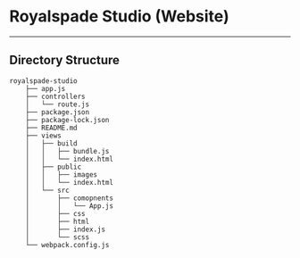 # Royalspade Studio (Website)
---
## Directory Structure

    royalspade-studio
        ├── app.js
        ├── controllers
        │   └── route.js
        ├── package.json
        ├── package-lock.json
        ├── README.md
        ├── views
        │   ├── build
        │   │   ├── bundle.js
        │   │   └── index.html
        │   ├── public
        │   │   ├── images
        │   │   └── index.html
        │   └── src
        │       ├── comopnents
        │       │   └── App.js
        │       ├── css
        │       ├── html
        │       ├── index.js
        │       └── scss
        └── webpack.config.js